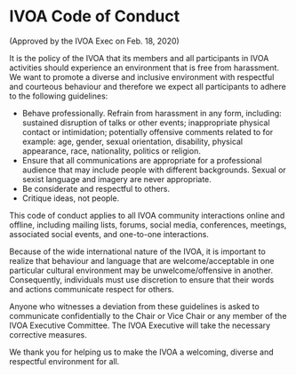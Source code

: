 # IVOA Code of Conduct
(Approved by the IVOA Exec on Feb. 18, 2020)

It is the policy of the IVOA that its members and all participants in IVOA activities should experience an environment that is free from harassment.
We want to promote a diverse and inclusive environment with respectful and courteous behaviour and therefore we expect all participants to adhere to the following guidelines:

* Behave professionally. Refrain from harassment in any form, including: sustained disruption of talks or other events; inappropriate physical contact or intimidation; potentially offensive comments related to for example: age, gender, sexual orientation, disability, physical appearance, race, nationality, politics or religion.
* Ensure that all communications are appropriate for a professional audience that may include people with different backgrounds. Sexual or sexist language and imagery are never appropriate.
* Be considerate and respectful to others.
* Critique ideas, not people.

This code of conduct applies to all IVOA community interactions online and offline, including mailing lists, forums, social media, conferences, meetings, associated social events, and one-to-one interactions.

Because of the wide international nature of the IVOA, it is important to realize that behaviour and language that are welcome/acceptable in one particular cultural environment may be unwelcome/offensive in another.
Consequently, individuals must use discretion to ensure that their words and actions communicate respect for others.

Anyone who witnesses a deviation from these guidelines is asked to communicate confidentially to the Chair or Vice Chair or any member of the IVOA Executive Committee.
The IVOA Executive will take the necessary corrective measures.

We thank you for helping us to make the IVOA a welcoming, diverse and respectful environment for all.
